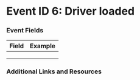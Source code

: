 # Event ID 6: Driver loaded

### Event Fields
| Field        | Example           |
| ------------- | ------------- |
|  |  |
|  |  |
|  |  |

### Additional Links and Resources